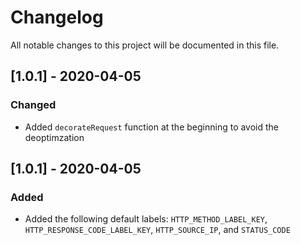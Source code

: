 # Changelog

All notable changes to this project will be documented in this file.

## [1.0.1] - 2020-04-05

### Changed

- Added `decorateRequest` function at the beginning to avoid the deoptimzation

## [1.0.1] - 2020-04-05

### Added

- Added the following default labels: `HTTP_METHOD_LABEL_KEY`, `HTTP_RESPONSE_CODE_LABEL_KEY`, `HTTP_SOURCE_IP`, and `STATUS_CODE`
